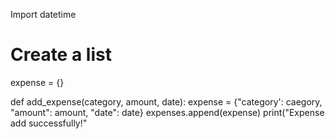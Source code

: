 Import datetime
# Create a list
expense = {}

def add_expense(category, amount, date):
  expense = {"category': caegory, "amount": amount, "date": date}
  expenses.append(expense)
  print("Expense add successfully!"
